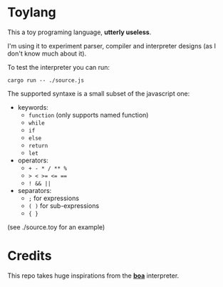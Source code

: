 # Toylang
This a toy programing language, **utterly useless**.

I'm using it to experiment parser, compiler and interpreter designs (as I don't know much about it).

To test the interpreter you can run: 
```
cargo run -- ./source.js
```

The supported syntaxe is a small subset of the javascript one:
* keywords:
    * `function` (only supports named function)
    * `while`
    * `if`
    * `else`
    * `return`
    * `let`
* operators:
    * `+ - * / ** %`
    * `> < >= <= ==`
    * `! && ||`
* separators:
    * `;` for expressions
    * `( )` for sub-expressions
    * `{ }`

(see ./source.toy for an example)

# Credits
This repo takes huge inspirations from the [**boa**](https://github.com/jasonwilliams/boa) interpreter.

